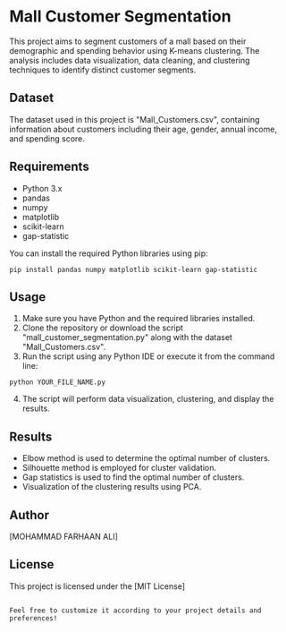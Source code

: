 # Mall Customer Segmentation

This project aims to segment customers of a mall based on their demographic and spending behavior using K-means clustering. The analysis includes data visualization, data cleaning, and clustering techniques to identify distinct customer segments.

## Dataset

The dataset used in this project is "Mall_Customers.csv", containing information about customers including their age, gender, annual income, and spending score.

## Requirements

- Python 3.x
- pandas
- numpy
- matplotlib
- scikit-learn
- gap-statistic

You can install the required Python libraries using pip:
```
pip install pandas numpy matplotlib scikit-learn gap-statistic
```

## Usage

1. Make sure you have Python and the required libraries installed.
2. Clone the repository or download the script "mall_customer_segmentation.py" along with the dataset "Mall_Customers.csv".
3. Run the script using any Python IDE or execute it from the command line:

```
python YOUR_FILE_NAME.py
```

4. The script will perform data visualization, clustering, and display the results.

## Results

- Elbow method is used to determine the optimal number of clusters.
- Silhouette method is employed for cluster validation.
- Gap statistics is used to find the optimal number of clusters.
- Visualization of the clustering results using PCA.

## Author

[MOHAMMAD FARHAAN ALI]

## License

This project is licensed under the [MIT License]
```

Feel free to customize it according to your project details and preferences!
